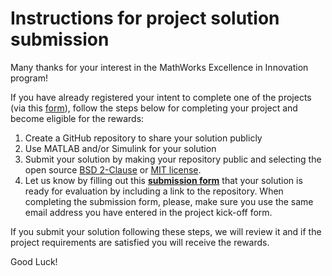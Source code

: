 # Instructions for project solution submission

Many thanks for your interest in the MathWorks Excellence in Innovation program!

If you have already registered your intent to complete one of the projects (via this [form](https://forms.office.com/Pages/ResponsePage.aspx?id=ETrdmUhDaESb3eUHKx3B5lOTzSa_A6lPqq2LJKzvpM5UMTBZRkc4UTRETjFERVRDWllQRE40OUFSQS4u)), follow the steps below for completing your project and become eligible for the rewards:

1. Create a GitHub repository to share your solution publicly
2. Use MATLAB and/or Simulink for your solution
3. Submit your solution by making your repository public and selecting the open source [BSD 2-Clause](https://opensource.org/licenses/BSD-2-Clause) or [MIT license](https://opensource.org/licenses/MIT).
4. Let us know by filling out this <strong>[submission form](https://forms.office.com/Pages/ResponsePage.aspx?id=ETrdmUhDaESb3eUHKx3B5lOTzSa_A6lPqq2LJKzvpM5UOFVCUTM4UTFYT0wwMDZPTjAzVFVMR1RXRy4u)</strong> that your solution is ready for evaluation by including a link to the repository. When completing the submission form, please, make sure you use the same email address you have entered in the project kick-off form.

If you submit your solution following these steps, we will review it and if the project requirements are satisfied you will receive the rewards.

Good Luck!
